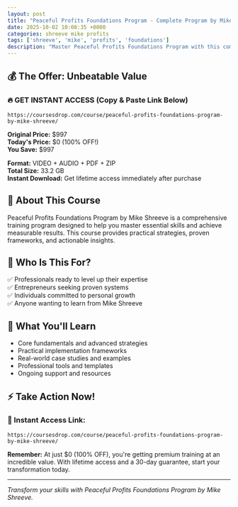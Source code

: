 ```yaml
---
layout: post
title: "Peaceful Profits Foundations Program - Complete Program by Mike Shreeve (2025)"
date: 2025-10-02 10:08:35 +0000
categories: shreeve mike profits
tags: ['shreeve', 'mike', 'profits', 'foundations']
description: "Master Peaceful Profits Foundations Program with this comprehensive course by Mike Shreeve. Save 100% on premium training that transforms your skills."
---
```



## 💰 The Offer: Unbeatable Value

### 🔥 GET INSTANT ACCESS (Copy & Paste Link Below)
`https://coursesdrop.com/course/peaceful-profits-foundations-program-by-mike-shreeve/`

**Original Price:** $997  
**Today's Price:** $0 (100% OFF!)  
**You Save:** $997  

**Format:** VIDEO + AUDIO + PDF + ZIP  
**Total Size:** 33.2 GB  
**Instant Download:** Get lifetime access immediately after purchase

## 🎯 About This Course

Peaceful Profits Foundations Program by Mike Shreeve is a comprehensive training program designed to help you master essential skills and achieve measurable results. This course provides practical strategies, proven frameworks, and actionable insights.

## 👥 Who Is This For?

✅ Professionals ready to level up their expertise  
✅ Entrepreneurs seeking proven systems  
✅ Individuals committed to personal growth  
✅ Anyone wanting to learn from Mike Shreeve  

## 🌟 What You'll Learn

- Core fundamentals and advanced strategies
- Practical implementation frameworks
- Real-world case studies and examples
- Professional tools and templates
- Ongoing support and resources

## ⚡ Take Action Now!

### 🔗 Instant Access Link:
`https://coursesdrop.com/course/peaceful-profits-foundations-program-by-mike-shreeve/`

**Remember:** At just $0 (100% OFF), you're getting premium training at an incredible value. With lifetime access and a 30-day guarantee, start your transformation today.

---

*Transform your skills with Peaceful Profits Foundations Program by Mike Shreeve.*